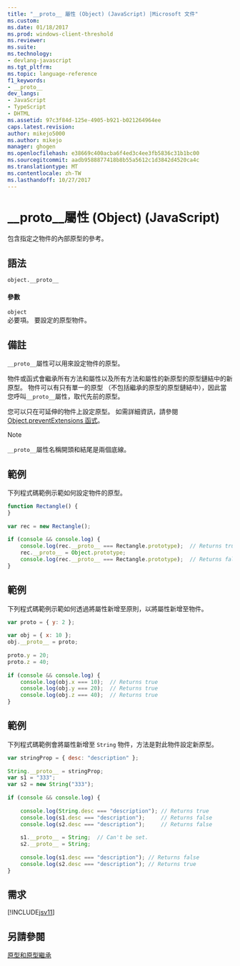 ```yaml
---
title: "__proto__ 屬性 (Object) (JavaScript) |Microsoft 文件"
ms.custom: 
ms.date: 01/18/2017
ms.prod: windows-client-threshold
ms.reviewer: 
ms.suite: 
ms.technology:
- devlang-javascript
ms.tgt_pltfrm: 
ms.topic: language-reference
f1_keywords:
- __proto__
dev_langs:
- JavaScript
- TypeScript
- DHTML
ms.assetid: 97c3f84d-125e-4905-b921-b021264964ee
caps.latest.revision: 
author: mikejo5000
ms.author: mikejo
manager: ghogen
ms.openlocfilehash: e38669c400acba6f4ed3c4ee3fb5836c31b1bc00
ms.sourcegitcommit: aadb9588877418b8b55a5612c1d3842d4520ca4c
ms.translationtype: MT
ms.contentlocale: zh-TW
ms.lasthandoff: 10/27/2017
---
```

# <a name="proto-property-object-javascript"></a>__proto__屬性 (Object) (JavaScript)
包含指定之物件的內部原型的參考。  
  
## <a name="syntax"></a>語法  
  
```  
object.__proto__  
```  
  
#### <a name="parameters"></a>參數  
 `object`  
 必要項。 要設定的原型物件。  
  
## <a name="remarks"></a>備註  
 `__proto__`屬性可以用來設定物件的原型。  
  
 物件或函式會繼承所有方法和屬性以及所有方法和屬性的新原型的原型鏈結中的新原型。 物件可以有只有單一的原型 （不包括繼承的原型的原型鏈結中），因此當您呼叫`__proto__`屬性，取代先前的原型。  
  
 您可以只在可延伸的物件上設定原型。 如需詳細資訊，請參閱[Object.preventExtensions 函式](../../javascript/reference/object-preventextensions-function-javascript.md)。  
  
> [!NOTE]
>  `__proto__`屬性名稱開頭和結尾是兩個底線。  
  
## <a name="example"></a>範例  
 下列程式碼範例示範如何設定物件的原型。  
  
```JavaScript  
function Rectangle() {  
}  
  
var rec = new Rectangle();  
  
if (console && console.log) {  
    console.log(rec.__proto__ === Rectangle.prototype);  // Returns true  
    rec.__proto__ = Object.prototype;  
    console.log(rec.__proto__ === Rectangle.prototype);  // Returns false  
}  
```  
  
## <a name="example"></a>範例  
 下列程式碼範例示範如何透過將屬性新增至原則，以將屬性新增至物件。  
  
```JavaScript  
var proto = { y: 2 };  
  
var obj = { x: 10 };  
obj.__proto__ = proto;  
  
proto.y = 20;  
proto.z = 40;  
  
if (console && console.log) {  
    console.log(obj.x === 10);  // Returns true  
    console.log(obj.y === 20);  // Returns true  
    console.log(obj.z === 40);  // Returns true  
}  
```  
  
## <a name="example"></a>範例  
 下列程式碼範例會將屬性新增至 `String` 物件，方法是對此物件設定新原型。  
  
```JavaScript  
var stringProp = { desc: "description" };  
  
String.__proto__ = stringProp;  
var s1 = "333";  
var s2 = new String("333");  
  
if (console && console.log) {  
  
    console.log(String.desc === "description"); // Returns true  
    console.log(s1.desc === "description");     // Returns false  
    console.log(s2.desc === "description");     // Returns false  
  
    s1.__proto__ = String;  // Can't be set.  
    s2.__proto__ = String;  
  
    console.log(s1.desc === "description"); // Returns false  
    console.log(s2.desc === "description"); // Returns true  
}  
```  
  
## <a name="requirements"></a>需求  
 [!INCLUDE[jsv11](../../javascript/reference/includes/jsv11-md.md)]  
  
## <a name="see-also"></a>另請參閱  
 [原型和原型繼承](../../javascript/advanced/prototypes-and-prototype-inheritance.md)